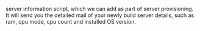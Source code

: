 server information script, which we can add as part of server provisioning. It will send you the detailed mail of your newly build server details, such as ram, cpu mode, cpu count and installed OS version.
